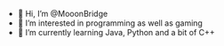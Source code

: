 - 👋 Hi, I’m @MooonBridge
- 👀 I’m interested in programming as well as gaming
- 🌱 I’m currently learning Java, Python and a bit of C++

<!---
MooonBridge/MooonBridge is a ✨ special ✨ repository because its `README.md` (this file) appears on your GitHub profile.
You can click the Preview link to take a look at your changes.
--->
